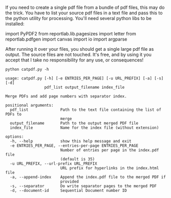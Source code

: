 If you need to create a single pdf file from a bundle of pdf files, this may do the trick. You have to list your source pdf files in a text file and pass this to the python utility for processing.  You'll need several python libs to be installed:

import PyPDF2
from reportlab.lib.pagesizes import letter
from reportlab.pdfgen import canvas
import io
import argparse

After running it over your files, you should get a single large pdf file as output. The source files are not touched. It's free, and by using it you accept that I take no responsibility for any use, or consequences!

```
python catpdf.py -h

usage: catpdf.py [-h] [-e ENTRIES_PER_PAGE] [-u URL_PREFIX] [-a] [-s] [-d]
                 pdf_list output_filename index_file

Merge PDFs and add page numbers with separator index.

positional arguments:
  pdf_list              Path to the text file containing the list of PDFs to
                        merge
  output_filename       Path to the output merged PDF file
  index_file            Name for the index file (without extension)

options:
  -h, --help            show this help message and exit
  -e ENTRIES_PER_PAGE, --entries-per-page ENTRIES_PER_PAGE
                        Number of entries per page in the index.pdf file
                        (default is 35)
  -u URL_PREFIX, --url-prefix URL_PREFIX
                        URL prefix for hyperlinks in the index.html file
  -a, --append-index    Append the index.pdf file to the merged PDF if
                        provided
  -s, --separator       Do write separator pages to the merged PDF
  -d, --document-id     Sequential Document number ID
```
